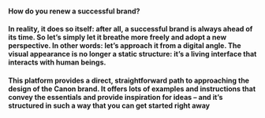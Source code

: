 #### How do you renew a successful brand?

#### In reality, it does so itself: after all, a successful brand is always ahead of its time. So let’s simply let it breathe more freely and adopt a new perspective. In other words: let’s approach it from a digital angle. The visual appearance is no longer a static structure: it’s a living interface that interacts with human beings.

#### This platform provides a direct, straightforward path to approaching the design of the Canon brand. It offers lots of examples and instructions that convey the essentials and provide inspiration for ideas – and it’s structured in such a way that you can get started right away
